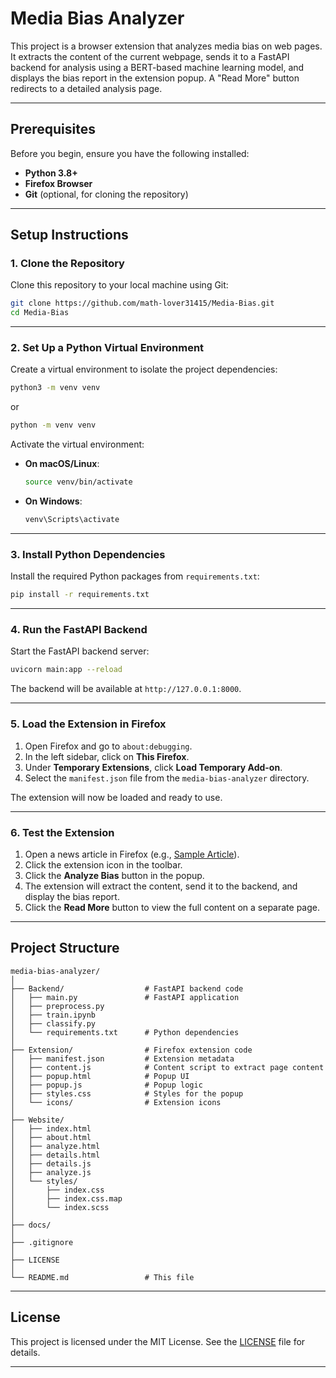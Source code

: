 # Media Bias Analyzer

This project is a browser extension that analyzes media bias on web pages. It extracts the content of the current webpage, sends it to a FastAPI backend for analysis using a BERT-based machine learning model, and displays the bias report in the extension popup. A "Read More" button redirects to a detailed analysis page.

---

## **Prerequisites**
Before you begin, ensure you have the following installed:
- **Python 3.8+**
- **Firefox Browser**
- **Git** (optional, for cloning the repository)

---

## **Setup Instructions**

### **1. Clone the Repository**
Clone this repository to your local machine using Git:

```bash
git clone https://github.com/math-lover31415/Media-Bias.git
cd Media-Bias
```

---

### **2. Set Up a Python Virtual Environment**
Create a virtual environment to isolate the project dependencies:

```bash
python3 -m venv venv
```
or

```bash
python -m venv venv
```

Activate the virtual environment:

- **On macOS/Linux**:
  ```bash
  source venv/bin/activate
  ```
- **On Windows**:
  ```bash
  venv\Scripts\activate
  ```

---

### **3. Install Python Dependencies**
Install the required Python packages from `requirements.txt`:

```bash
pip install -r requirements.txt
```

---

### **4. Run the FastAPI Backend**
Start the FastAPI backend server:

```bash
uvicorn main:app --reload
```

The backend will be available at `http://127.0.0.1:8000`.

---

### **5. Load the Extension in Firefox**
1. Open Firefox and go to `about:debugging`.
2. In the left sidebar, click on **This Firefox**.
3. Under **Temporary Extensions**, click **Load Temporary Add-on**.
4. Select the `manifest.json` file from the `media-bias-analyzer` directory.

The extension will now be loaded and ready to use.

---

### **6. Test the Extension**
1. Open a news article in Firefox (e.g., [Sample Article](https://www.bbc.com/news/articles/cy8pejl63qqo)).
2. Click the extension icon in the toolbar.
3. Click the **Analyze Bias** button in the popup.
4. The extension will extract the content, send it to the backend, and display the bias report.
5. Click the **Read More** button to view the full content on a separate page.

---

## **Project Structure**
```
media-bias-analyzer/
│
├── Backend/                  # FastAPI backend code
│   ├── main.py               # FastAPI application
│   ├── preprocess.py
│   ├── train.ipynb
│   ├── classify.py
│   └── requirements.txt      # Python dependencies
│
├── Extension/                # Firefox extension code
│   ├── manifest.json         # Extension metadata
│   ├── content.js            # Content script to extract page content
│   ├── popup.html            # Popup UI
│   ├── popup.js              # Popup logic
│   ├── styles.css            # Styles for the popup
│   └── icons/                # Extension icons
│
├── Website/
│   ├── index.html
│   ├── about.html
│   ├── analyze.html
│   ├── details.html
│   ├── details.js
│   ├── analyze.js
│   └── styles/
│       ├── index.css
│       ├── index.css.map
│       └── index.scss
│  
├── docs/
│
├── .gitignore
│
├── LICENSE
│
└── README.md                 # This file
```

---

## **License**
This project is licensed under the MIT License. See the [LICENSE](LICENSE) file for details.

---

